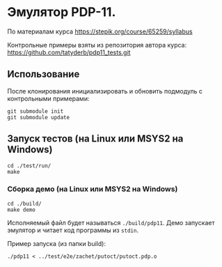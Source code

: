 # Эмулятор PDP-11.
По материалам курса https://stepik.org/course/65259/syllabus

Контрольные примеры взяты из репозитория автора курса: https://github.com/tatyderb/pdp11_tests.git

## Использование
После клонирования инициализировать и обновить подмодуль с контрольными примерами:
```
git submodule init
git submodule update
```

## Запуск тестов (на Linux или MSYS2 на Windows)
```
cd ./test/run/
make
```

### Сборка демо (на Linux или MSYS2 на Windows)
```
cd ./build/
make demo
```
Исполняемый файл будет называться `./build/pdp11`.
Демо запускает эмулятор и читает код программы из `stdin`.

Пример запуска (из папки build):
```
./pdp11 < ../test/e2e/zachet/putoct/putoct.pdp.o
```
